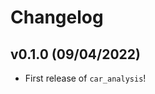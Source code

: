 # Changelog

<!--next-version-placeholder-->

## v0.1.0 (09/04/2022)

- First release of `car_analysis`!